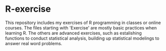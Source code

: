 # R-exercise

This repository includes my exercises of R programming in classes or online courses. 
The files starting with 'Exercise' are mostly basic practices when learning R.
The others are advanced exercises, such as estalishing functions to conduct statistical analysis, building up statistical modelings to answer real word problems.

